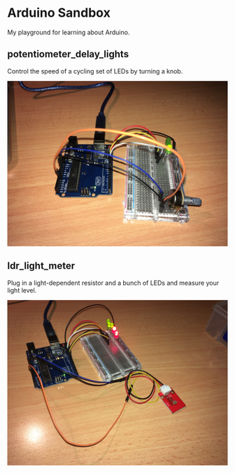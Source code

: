 # Arduino Sandbox

My playground for learning about Arduino.

## potentiometer_delay_lights

Control the speed of a cycling set of LEDs by turning a knob.

![Breadboard with Arduino Uno showing wiring](images/potentiometer_delay_lights.jpg)

## ldr_light_meter

Plug in a light-dependent resistor and a bunch of LEDs and measure your light level.

![Breadboard with Arduino Uno showing wiring](images/ldr_light_meter.jpg)


